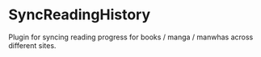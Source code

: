 # SyncReadingHistory
Plugin for syncing reading progress for books / manga / manwhas across different sites.
